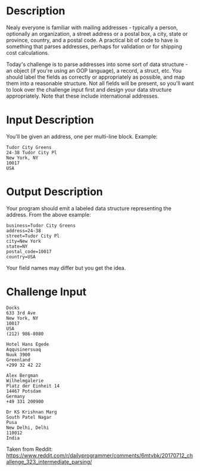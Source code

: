 # Description

Nealy everyone is familiar with mailing addresses - typically a person, optionally an organization, a street address or a postal box, a city, state or province, country, and a postal code. A practical bit of code to have is something that parses addresses, perhaps for validation or for shipping cost calculations. 

Today's challenge is to parse addresses into some sort of data structure - an object (if you're using an OOP language), a record, a struct, etc. You should label the fields as correctly or appropriately as possible, and map them into a reasonable structure. Not all fields will be present, so you'll want to look over the challenge input first and design your data structure appropriately. Note that these include international addresses. 

# Input Description

You'll be given an address, one per multi-line block. Example:

    Tudor City Greens
    24-38 Tudor City Pl
    New York, NY 
    10017
    USA

# Output Description

Your program should emit a labeled data structure representing the address. From the above example:

    business=Tudor City Greens
    address=24-38
    street=Tudor City Pl
    city=New York
    state=NY
    postal_code=10017
    country=USA

Your field names may differ but you get the idea. 

# Challenge Input

    Docks
    633 3rd Ave
    New York, NY 
    10017
    USA
    (212) 986-8080

    Hotel Hans Egede
    Aqqusinersuaq
    Nuuk 3900
    Greenland
    +299 32 42 22

    Alex Bergman
    Wilhelmgalerie
    Platz der Einheit 14
    14467 Potsdam
    Germany
    +49 331 200900

    Dr KS Krishnan Marg
    South Patel Nagar
    Pusa
    New Delhi, Delhi 
    110012
    India



Taken from Reddit: https://www.reddit.com/r/dailyprogrammer/comments/6mtvbk/20170712_challenge_323_intermediate_parsing/